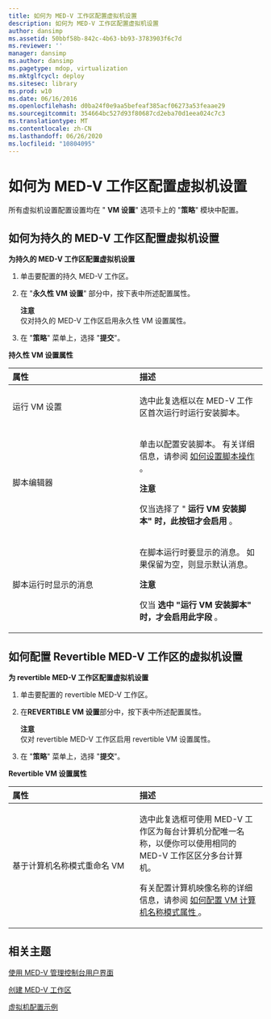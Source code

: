 ```yaml
---
title: 如何为 MED-V 工作区配置虚拟机设置
description: 如何为 MED-V 工作区配置虚拟机设置
author: dansimp
ms.assetid: 50bbf58b-842c-4b63-bb93-3783903f6c7d
ms.reviewer: ''
manager: dansimp
ms.author: dansimp
ms.pagetype: mdop, virtualization
ms.mktglfcycl: deploy
ms.sitesec: library
ms.prod: w10
ms.date: 06/16/2016
ms.openlocfilehash: d0ba24f0e9aa5befeaf385acf06273a53feaae29
ms.sourcegitcommit: 354664bc527d93f80687cd2eba70d1eea024c7c3
ms.translationtype: MT
ms.contentlocale: zh-CN
ms.lasthandoff: 06/26/2020
ms.locfileid: "10804095"
---
```

# 如何为 MED-V 工作区配置虚拟机设置


所有虚拟机设置配置设置均在 " **VM 设置**" 选项卡上的 "**策略**" 模块中配置。

## 如何为持久的 MED-V 工作区配置虚拟机设置


**为持久的 MED-V 工作区配置虚拟机设置**

1.  单击要配置的持久 MED-V 工作区。

2.  在 "**永久性 VM 设置**" 部分中，按下表中所述配置属性。

    **注意**  
    仅对持久的 MED-V 工作区启用永久性 VM 设置属性。



3.  在 "**策略**" 菜单上，选择 "**提交**"。

**持久性 VM 设置属性**

<table>
<colgroup>
<col width="50%" />
<col width="50%" />
</colgroup>
<thead>
<tr class="header">
<th align="left">属性</th>
<th align="left">描述</th>
</tr>
</thead>
<tbody>
<tr class="odd">
<td align="left"><p>运行 VM 设置</p></td>
<td align="left"><p>选中此复选框以在 MED-V 工作区首次运行时运行安装脚本。</p></td>
</tr>
<tr class="even">
<td align="left"><p>脚本编辑器</p></td>
<td align="left"><p>单击以配置安装脚本。 有关详细信息，请参阅 <a href="how-to-set-up-script-actions.md" data-raw-source="[How to Set Up Script Actions](how-to-set-up-script-actions.md)"> 如何设置脚本操作 </a> 。</p>
<div class="alert">
<strong>注意</strong><br/><p>仅当选择了 " <strong> 运行 VM 安装脚本" 时，此按钮才会启用 </strong> 。</p>
</div>
<div>

</div></td>
</tr>
<tr class="odd">
<td align="left"><p>脚本运行时显示的消息</p></td>
<td align="left"><p>在脚本运行时要显示的消息。 如果保留为空，则显示默认消息。</p>
<div class="alert">
<strong>注意</strong><br/><p>仅当 <strong> 选中 "运行 VM 安装脚本" 时，才会启用此字段 </strong> 。</p>
</div>
<div>

</div></td>
</tr>
</tbody>
</table>



## 如何配置 Revertible MED-V 工作区的虚拟机设置


**为 revertible MED-V 工作区配置虚拟机设置**

1.  单击要配置的 revertible MED-V 工作区。

2.  在**REVERTIBLE VM 设置**部分中，按下表中所述配置属性。

    **注意**  
    仅对 revertible MED-V 工作区启用 revertible VM 设置属性。



3.  在 "**策略**" 菜单上，选择 "**提交**"。

**Revertible VM 设置属性**

<table>
<colgroup>
<col width="50%" />
<col width="50%" />
</colgroup>
<thead>
<tr class="header">
<th align="left">属性</th>
<th align="left">描述</th>
</tr>
</thead>
<tbody>
<tr class="odd">
<td align="left"><p>基于计算机名称模式重命名 VM</p></td>
<td align="left"><p>选中此复选框可使用 MED-V 工作区为每台计算机分配唯一名称，以便你可以使用相同的 MED-V 工作区区分多台计算机。</p>
<p>有关配置计算机映像名称的详细信息，请参阅 <a href="how-to-configure-vm-computer-name-pattern-propertiesmedvv2.md" data-raw-source="[How to Configure VM Computer Name Pattern Properties](how-to-configure-vm-computer-name-pattern-propertiesmedvv2.md)"> 如何配置 VM 计算机名称模式属性 </a> 。</p></td>
</tr>
</tbody>
</table>



## 相关主题


[使用 MED-V 管理控制台用户界面](using-the-med-v-management-console-user-interface.md)

[创建 MED-V 工作区](creating-a-med-v-workspacemedv-10-sp1.md)

[虚拟机配置示例](examples-of-virtual-machine-configurationsv2.md)









